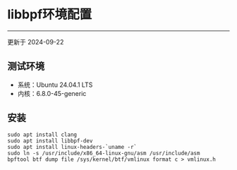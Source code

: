 # libbpf环境配置
---
更新于 2024-09-22

## 测试环境
* 系统：Ubuntu 24.04.1 LTS
* 内核：6.8.0-45-generic

## 安装
```shell
sudo apt install clang
sudo apt install libbpf-dev
sudo apt install linux-headers-`uname -r`
sudo ln -s /usr/include/x86_64-linux-gnu/asm /usr/include/asm
bpftool btf dump file /sys/kernel/btf/vmlinux format c > vmlinux.h
```